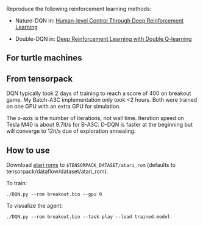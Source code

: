 Reproduce the following reinforcement learning methods:

+ Nature-DQN in:
[Human-level Control Through Deep Reinforcement Learning](http://www.nature.com/nature/journal/v518/n7540/full/nature14236.html)

+ Double-DQN in:
[Deep Reinforcement Learning with Double Q-learning](http://arxiv.org/abs/1509.06461)

## For turtle machines


## From tensorpack
DQN typically took 2 days of training to reach a score of 400 on breakout game.
My Batch-A3C implementation only took <2 hours.
Both were trained on one GPU with an extra GPU for simulation.

The x-axis is the number of iterations, not wall time.
Iteration speed on Tesla M40 is about 9.7it/s for B-A3C.
D-DQN is faster at the beginning but will converge to 12it/s due of exploration annealing.

## How to use

Download [atari roms](https://github.com/openai/atari-py/tree/master/atari_py/atari_roms) to
`$TENSORPACK_DATASET/atari_rom` (defaults to tensorpack/dataflow/dataset/atari_rom).

To train:
```
./DQN.py --rom breakout.bin --gpu 0
```

To visualize the agent:
```
./DQN.py --rom breakout.bin --task play --load trained.model
```
